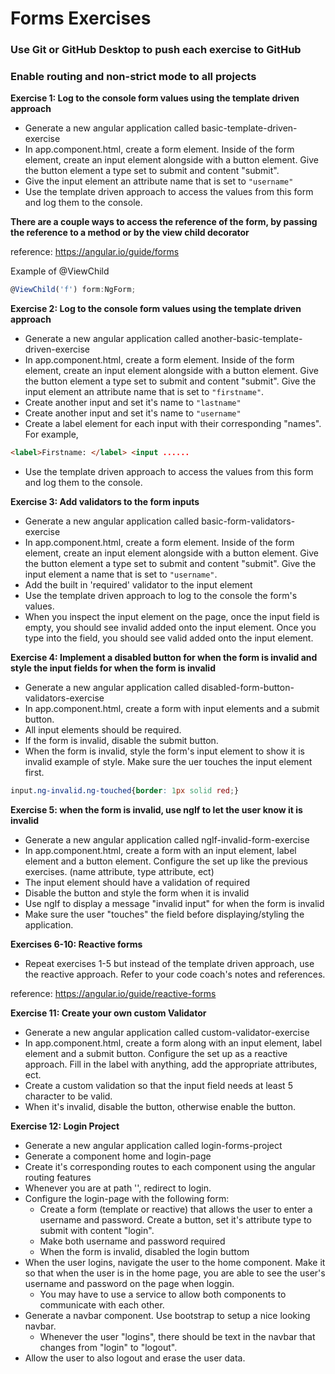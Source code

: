 # Forms Exercises
### Use Git or GitHub Desktop to push each exercise to GitHub
### Enable routing and non-strict mode to all projects

 **Exercise 1: Log to the console form values using the template driven approach**
- Generate a new angular application called basic-template-driven-exercise
- In app.component.html, create a form element. Inside of the form element, create an input element alongside with a button element. Give the button element a type set to submit and content "submit". 
- Give the input element an attribute name that is set to ```"username"```
- Use the template driven approach to access the values from this form and log them to the console.

**There are a couple ways to access the reference of the form, by passing the reference to a method or by the view child decorator**

reference: https://angular.io/guide/forms

Example of @ViewChild
```typescript
@ViewChild('f') form:NgForm;
```

**Exercise 2: Log to the console form values using the template driven approach**
- Generate a new angular application called another-basic-template-driven-exercise
- In app.component.html, create a form element. Inside of the form element, create an input element alongside with a button element. Give the button element a type set to submit and content "submit". Give the input element an attribute name that is set to ```"firstname"```. 
- Create another input and set it's name to ```"lastname"```
- Create another input and set it's name to ```"username"```
- Create a label element for each input with their corresponding "names". For example,
```html
<label>Firstname: </label> <input ......
```
- Use the template driven approach to access the values from this form and log them to the console.

**Exercise 3: Add validators to the form inputs**
- Generate a new angular application called basic-form-validators-exercise
- In app.component.html, create a form element. Inside of the form element, create an input element alongside with a button element. Give the button element a type set to submit and content "submit". Give the input element a name that is set to ```"username"```. 
- Add the built in 'required' validator to the input element
- Use the template driven approach to log to the console the form's values.
- When you inspect the input element on the page, once the input field is empty, you should see invalid added onto the input element. Once you type into the field, you should see valid added onto the input element.



**Exercise 4: Implement a disabled button for when the form is invalid and style the input fields for when the form is invalid**
- Generate a new angular application called disabled-form-button-validators-exercise
- In app.component.html, create a form with input elements and a submit button.
- All input elements should be required.
- If the form is invalid, disable the submit button.
- When the form is invalid, style the form's input element to show it is invalid
example of style. Make sure the uer touches the input element first.
```css
input.ng-invalid.ng-touched{border: 1px solid red;}
```

**Exercise 5: when the form is invalid, use ngIf to let the user know it is invalid**
- Generate a new angular application called ngIf-invalid-form-exercise
- In app.component.html, create a form with an input element, label element and a button element. Configure the set up like the previous exercises. (name attribute, type attribute, ect)
- The input element should have a validation of required
- Disable the button and style the form when it is invalid
- Use ngIf to display a message "invalid input" for when the form is invalid
- Make sure the user "touches" the field before displaying/styling the application.


**Exercises 6-10: Reactive forms**
- Repeat exercises 1-5 but instead of the template driven approach, use the reactive approach. Refer to your code coach's notes and references.

reference: https://angular.io/guide/reactive-forms

**Exercise 11: Create your own custom Validator**
- Generate a new angular application called custom-validator-exercise
- In app.component.html, create a form along with an input element, label element and a submit button. Configure the set up as a reactive approach. Fill in the label with anything, add the appropriate attributes, ect.
-  Create a custom validation so that the input field needs at least 5 character to be valid.
-  When it's invalid, disable the button, otherwise enable the button.

**Exercise 12: Login Project**
- Generate a new angular application called login-forms-project
- Generate a component home and login-page
- Create it's corresponding routes to each component using the angular routing features
- Whenever you are at path '', redirect to login.
- Configure the login-page with the following form:
  - Create a form (template or reactive) that allows the user to enter a username and password. Create a button, set it's attribute type to submit with content "login". 
  - Make both username and password required
  - When the form is invalid, disabled the login buttom
- When the user logins, navigate the user to the home component. Make it so that when the user is in the home page, you are able to see the user's username and password on the page when loggin.
  - You may have to use a service to allow both components to communicate with each other.
- Generate a navbar component. Use bootstrap to setup a nice looking navbar. 
  - Whenever the user "logins", there should be text in the navbar that changes from "login" to "logout". 
- Allow the user to also logout and erase the user data.